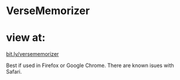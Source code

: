 # VerseMemorizer

# view at:
[bit.ly/versememorizer](https://bit.ly/versememorizer)

Best if used in Firefox or Google Chrome. There are known isues with Safari.